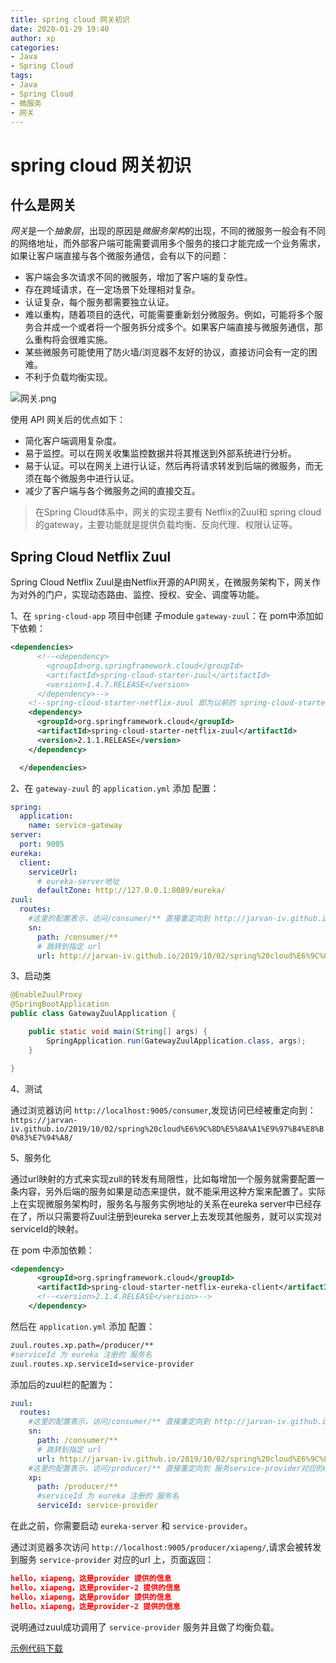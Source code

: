 ```yaml
---
title: spring cloud 网关初识
date: 2020-01-29 19:40
author: xp
categories:
- Java
- Spring Cloud
tags:
- Java
- Spring Cloud
- 微服务
- 网关
---
```


# spring cloud 网关初识

## 什么是网关

*网关*是一个*抽象层*，出现的原因是*微服务架构*的出现，不同的微服务一般会有不同的网络地址，而外部客户端可能需要调用多个服务的接口才能完成一个业务需求，如果让客户端直接与各个微服务通信，会有以下的问题：

- 客户端会多次请求不同的微服务，增加了客户端的复杂性。
- 存在跨域请求，在一定场景下处理相对复杂。
- 认证复杂，每个服务都需要独立认证。
- 难以重构，随着项目的迭代，可能需要重新划分微服务。例如，可能将多个服务合并成一个或者将一个服务拆分成多个。如果客户端直接与微服务通信，那么重构将会很难实施。
- 某些微服务可能使用了防火墙/浏览器不友好的协议，直接访问会有一定的困难。
- 不利于负载均衡实现。

![网关.png](https://i.loli.net/2020/01/31/2bSEAm1ZQUpt4JF.png)

使用 API 网关后的优点如下：

- 简化客户端调用复杂度。
- 易于监控。可以在网关收集监控数据并将其推送到外部系统进行分析。
- 易于认证。可以在网关上进行认证，然后再将请求转发到后端的微服务，而无须在每个微服务中进行认证。
- 减少了客户端与各个微服务之间的直接交互。

> 在Spring Cloud体系中，网关的实现主要有 Netflix的Zuul和 spring cloud 的gateway，主要功能就是提供负载均衡、反向代理、权限认证等。

## Spring Cloud Netflix Zuul

Spring Cloud Netflix Zuul是由Netflix开源的API网关，在微服务架构下，网关作为对外的门户，实现动态路由、监控、授权、安全、调度等功能。

1、在 `spring-cloud-app` 项目中创建 子module `gateway-zuul`：在 pom中添加如下依赖：

```xml
<dependencies>
      <!--<dependency>
        <groupId>org.springframework.cloud</groupId>
        <artifactId>spring-cloud-starter-zuul</artifactId>
        <version>1.4.7.RELEASE</version>
      </dependency>-->
    <!--spring-cloud-starter-netflix-zuul 即为以前的 spring-cloud-starter-zuul-->
    <dependency>
      <groupId>org.springframework.cloud</groupId>
      <artifactId>spring-cloud-starter-netflix-zuul</artifactId>
      <version>2.1.1.RELEASE</version>
    </dependency>

  </dependencies>
```

2、在 `gateway-zuul` 的 `application.yml` 添加 配置：

```yml
spring:
  application:
    name: service-gateway
server:
  port: 9005
eureka:
  client:
    serviceUrl:
      # eureka-server地址
      defaultZone: http://127.0.0.1:8089/eureka/
zuul:
  routes:
    #这里的配置表示，访问/consumer/** 直接重定向到 http://jarvan-iv.github.io/2019/10/02/spring%20cloud%E6%9C%8D%E5%8A%A1%E9%97%B4%E8%B0%83%E7%94%A8/
    sn:
      path: /consumer/**
      # 跳转到指定 url
      url: http://jarvan-iv.github.io/2019/10/02/spring%20cloud%E6%9C%8D%E5%8A%A1%E9%97%B4%E8%B0%83%E7%94%A8/
```

3、启动类

```java
@EnableZuulProxy
@SpringBootApplication
public class GatewayZuulApplication {

    public static void main(String[] args) {
        SpringApplication.run(GatewayZuulApplication.class, args);
    }

}
```

4、测试

通过浏览器访问 `http://localhost:9005/consumer`,发现访问已经被重定向到：`https://jarvan-iv.github.io/2019/10/02/spring%20cloud%E6%9C%8D%E5%8A%A1%E9%97%B4%E8%B0%83%E7%94%A8/`

5、服务化

通过url映射的方式来实现zull的转发有局限性，比如每增加一个服务就需要配置一条内容，另外后端的服务如果是动态来提供，就不能采用这种方案来配置了。实际上在实现微服务架构时，服务名与服务实例地址的关系在eureka server中已经存在了，所以只需要将Zuul注册到eureka server上去发现其他服务，就可以实现对serviceId的映射。

在 pom 中添加依赖：

```xml
<dependency>
      <groupId>org.springframework.cloud</groupId>
      <artifactId>spring-cloud-starter-netflix-eureka-client</artifactId>
      <!--<version>2.1.4.RELEASE</version>-->
    </dependency>
```

然后在 `application.yml` 添加 配置：

```bash
zuul.routes.xp.path=/producer/**
#serviceId 为 eureka 注册的 服务名
zuul.routes.xp.serviceId=service-provider
```

添加后的zuul栏的配置为：

```yml
zuul:
  routes:
    #这里的配置表示，访问/consumer/** 直接重定向到 http://jarvan-iv.github.io/2019/10/02/spring%20cloud%E6%9C%8D%E5%8A%A1%E9%97%B4%E8%B0%83%E7%94%A8/
    sn:
      path: /consumer/**
      # 跳转到指定 url
      url: http://jarvan-iv.github.io/2019/10/02/spring%20cloud%E6%9C%8D%E5%8A%A1%E9%97%B4%E8%B0%83%E7%94%A8/
    #这里的配置表示，访问/producer/** 直接重定向到 服务service-provider对应的url上
    xp:
      path: /producer/**
      #serviceId 为 eureka 注册的 服务名
      serviceId: service-provider
```

在此之前，你需要启动 `eureka-server` 和 `service-provider`。

通过浏览器多次访问 `http://localhost:9005/producer/xiapeng/`,请求会被转发到服务 `service-provider` 对应的url 上，页面返回：

```json
hello，xiapeng，这是provider 提供的信息
hello，xiapeng，这是provider-2 提供的信息
hello，xiapeng，这是provider 提供的信息
hello，xiapeng，这是provider-2 提供的信息
```

说明通过zuul成功调用了 `service-provider` 服务并且做了均衡负载。

[示例代码下载](https://github.com/Jarvan-IV/spring-cloud-demo)
